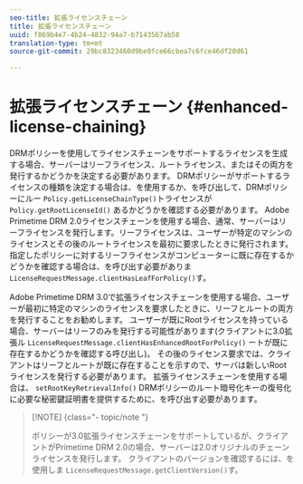 ```yaml
---
seo-title: 拡張ライセンスチェーン
title: 拡張ライセンスチェーン
uuid: f869b4e7-4b24-4832-94a7-b7143567ab58
translation-type: tm+mt
source-git-commit: 29bc8323460d9be0fce66cbea7c6fce46df20d61

---
```



# 拡張ライセンスチェーン {#enhanced-license-chaining}

DRMポリシーを使用してライセンスチェーンをサポートするライセンスを生成する場合、サーバーはリーフライセンス、ルートライセンス、またはその両方を発行するかどうかを決定する必要があります。 DRMポリシーがサポートするライセンスの種類を決定する場合は、を使用するか、を呼び出して、DRMポリシーにルー `Policy.getLicenseChainType()`トライセンスが `Policy.getRootLicenseId()` あるかどうかを確認する必要があります。 Adobe Primetime DRM 2.0ライセンスチェーンを使用する場合、通常、サーバーはリーフライセンスを発行します。リーフライセンスは、ユーザーが特定のマシンのライセンスとその後のルートライセンスを最初に要求したときに発行されます。 指定したポリシーに対するリーフライセンスがコンピューターに既に存在するかどうかを確認する場合は、を呼び出す必要がありま `LicenseRequestMessage.clientHasLeafForPolicy()`す。

Adobe Primetime DRM 3.0で拡張ライセンスチェーンを使用する場合、ユーザーが最初に特定のマシンのライセンスを要求したときに、リーフとルートの両方を発行することをお勧めします。 ユーザーが既にRootライセンスを持っている場合、サーバーはリーフのみを発行する可能性があります(クライアントに3.0拡張ル `LicenseRequestMessage.clientHasEnhancedRootForPolicy()` ートが既に存在するかどうかを確認する呼び出し)。 その後のライセンス要求では、クライアントはリーフとルートが既に存在することを示すので、サーバは新しいRootライセンスを発行する必要があります。 拡張ライセンスチェーンを使用する場合は、 `setRootKeyRetrievalInfo()` DRMポリシーのルート暗号化キーの復号化に必要な秘密鍵証明書を提供するために、を呼び出す必要があります。

>[!NOTE] {class=&quot;- topic/note &quot;}
>
>ポリシーが3.0拡張ライセンスチェーンをサポートしているが、クライアントがPrimetime DRM 2.0の場合、サーバーは2.0オリジナルのチェーンライセンスを発行します。 クライアントのバージョンを確認するには、を使用しま `LicenseRequestMessage.getClientVersion()`す。


